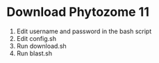 # Download Phytozome 11

1. Edit username and password in the bash script
2. Edit config.sh
3. Run download.sh
4. Run blast.sh
